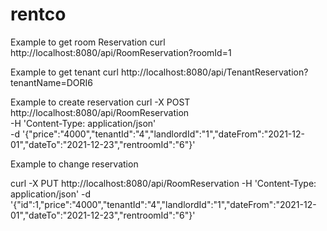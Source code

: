 # rentco

Example to get room Reservation 
curl http://localhost:8080/api/RoomReservation?roomId=1

Example to get tenant 
curl http://localhost:8080/api/TenantReservation?tenantName=DORI6

Example to create reservation 
  curl -X POST http://localhost:8080/api/RoomReservation   
    -H 'Content-Type: application/json'  
    -d '{\"price\":"4000",\"tenantId\":"4",\"landlordId\":"1",\"dateFrom\":\"2021-12-01\",\"dateTo\":\"2021-12-23\",\"rentroomId\":"6"}'

Example to change reservation


curl -X PUT http://localhost:8080/api/RoomReservation
    -H 'Content-Type: application/json'
    -d '{\"id\":1,\"price\":"4000",\"tenantId\":"4",\"landlordId\":"1",\"dateFrom\":\"2021-12-01\",\"dateTo\":\"2021-12-23\",\"rentroomId\":"6"}'

